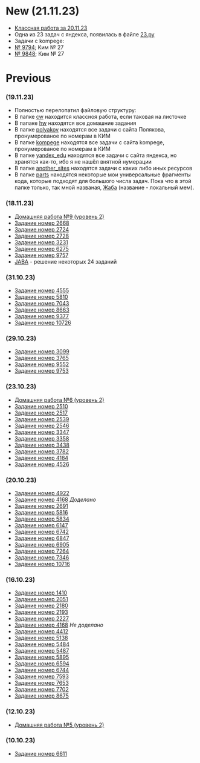 # New (21.11.23)
- [Классная работа за 20.11.23](/cw/23-11-20.py)
- Одна из 23 задач с яндекса, появилась в файле [23.py](/yandex_edu/23.py)
- Задачи с kompege:
- [№ 9794](/kompege/27/9794.py); Ким № 27
- [№ 9848](/kompege/27/9848.py); Ким № 27

# Previous
### (19.11.23)
- Полностью перелопатил файловую структуру:
- В папке [cw](/cw) находится классноя работа, если таковая на листочке
- В папаке [hw](/hw) находятся все домашние задания
- В папке [polyakov](/polyakov) находятся все задачи с сайта Полякова, пронумерованое по номерам в КИМ
- В папке [kompege](/kompege) находятся все задачи с сайта kompege, пронумерованое по номерам в КИМ
- В папке [yandex_edu](/yandex_edu) находятся все задачи с сайта яндекса, но хранятся как-то, ибо я не нашёл внятной нумерации
- В папке [another_sites](/another_sites) находятся задачи с каких либо иных ресурсов
- В папке [parts](/parts) находятся некоторые мои универсальные фрагменты кода, которые подходят для большого числа задач. Пока что в этой папке только, так мной названая, [Жаба](/parts/JABA.py) (название - локальный мем).
### (18.11.23)
- [Домашняя работа №9 (уровень 2)](/hw9)
- [Задание номер 2668](/2668.py)
- [Задание номер 2724](/2724.py)
- [Задание номер 2728](/2728.py)
- [Задание номер 3231](/3231.py)
- [Задание номер 6275](/6275.py)
- [Задание номер 9757](/9757.py)
- [JABA](/JABA.py) - решение некоторых 24 заданий
### (31.10.23)
- [Задание номер 4555](/4555.py)
- [Задание номер 5810](/5810.py)
- [Задание номер 7043](/7043.py)
- [Задание номер 8663](/8663.py)
- [Задание номер 9377](/9377.py)
- [Задание номер 10726](/10726.py)
### (29.10.23)
- [Задание номер 3099](/3099.py)
- [Задание номер 3765](/3765.py)
- [Задание номер 9552](/9552.py)
- [Задание номер 9753](/9753.py)
### (23.10.23)
- [Домашняя работа №6 (уровень 2)](/hw6)
- [Задание номер 2510](/2510.py)
- [Задание номер 2517](/2517.py)
- [Задание номер 2539](/2539.py)
- [Задание номер 2546](/2546.py)
- [Задание номер 3347](/3347.py)
- [Задание номер 3358](/3358.py)
- [Задание номер 3438](/3438.py)
- [Задание номер 3782](/3782.py)
- [Задание номер 4184](/4184.py)
- [Задание номер 4526](/4526.py)
### (20.10.23)
- [Задание номер 4922](/4922.py)
- [Задание номер 4168](/4168.py) *Доделано*
- [Задание номер 2691](/2691.py)
- [Задание номер 5816](/5816.py)
- [Задание номер 5834](/5834.py)
- [Задание номер 6147](/6147.py)
- [Задание номер 6742](/6742.py)
- [Задание номер 6847](/6847.py)
- [Задание номер 6905](/6905.py)
- [Задание номер 7264](/7264.py)
- [Задание номер 7346](/7346.py)
- [Задание номер 10716](/10716.py)
### (16.10.23)
- [Задание номер 1410](/1410.py)
- [Задание номер 2051](/2051.py)
- [Задание номер 2180](/2180.py)
- [Задание номер 2193](/2193.py)
- [Задание номер 2227](/2227.py)
- [Задание номер 4168](/4168.py) *Не доделано*
- [Задание номер 4412](/4412.py)
- [Задание номер 5138](/5138.py)
- [Задание номер 5484](/5484.py)
- [Задание номер 5487](/5487.py)
- [Задание номер 5895](/5895.py)
- [Задание номер 6594](/6594.py)
- [Задание номер 6744](/6744.py)
- [Задание номер 7593](/7593.py)
- [Задание номер 7653](/7653.py)
- [Задание номер 7702](/7702.py)
- [Задание номер 8675](/8675.py)
### (12.10.23)
- [Домашняя работа №5 (уровень 2)](/hw5)
### (10.10.23)
- [Задание номер 6611](/6611.py)
